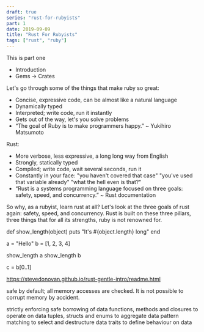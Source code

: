 ```yaml
---
draft: true
series: "rust-for-rubyists"
part: 1
date: 2019-09-09
title: "Rust For Rubyists"
tags: ["rust", "ruby"]
---
```

This is part one

<ul class="contents">
<li>Introduction</li>
<li>Gems -> Crates</li>
</ul>

Let's go through some of the things that make ruby so great:

- Concise, expressive code, can be almost like a natural language
- Dynamically typed
- Interpreted; write code, run it instantly
- Gets out of the way, let's you solve problems
- “The goal of Ruby is to make programmers happy.” ~ Yukihiro Matsumoto

Rust:

- More verbose, less expressive, a long long way from English
- Strongly, statically typed
- Compiled; write code, wait several seconds, run it
- Constantly in your face:
    "you haven't covered that case"
    "you've used that variable already"
    "what the hell even is that?"
- “Rust is a systems programming language focused on three goals: safety, speed, and concurrency.” ~ Rust documentation

So why, as a rubyist, learn rust at all? Let's look at the three goals of rust again: safety, speed, and concurrency. Rust is built on these three pillars, three things that for all its strengths, ruby is not renowned for.

def show_length(object)
  puts "It's #{object.length} long"
end

a = "Hello"
b = [1, 2, 3, 4]

show_length a
show_length b

c = b[0..1]

https://stevedonovan.github.io/rust-gentle-intro/readme.html



safe by default; all memory accesses are checked. It is not possible to corrupt memory by accident.

strictly enforcing safe borrowing of data
functions, methods and closures to operate on data
tuples, structs and enums to aggregate data
pattern matching to select and destructure data
traits to define behaviour on data
